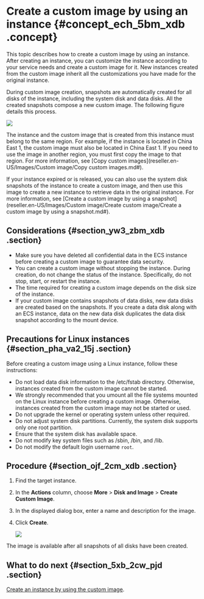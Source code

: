 # Create a custom image by using an instance {#concept_ech_5bm_xdb .concept}

This topic describes how to create a custom image by using an instance. After creating an instance, you can customize the instance according to your service needs and create a custom image for it. New instances created from the custom image inherit all the customizations you have made for the original instance.

During custom image creation, snapshots are automatically created for all disks of the instance, including the system disk and data disks. All the created snapshots compose a new custom image. The following figure details this process.

![](http://static-aliyun-doc.oss-cn-hangzhou.aliyuncs.com/assets/img/9697/15661824734599_en-US.png)

The instance and the custom image that is created from this instance must belong to the same region. For example, if the instance is located in China East 1, the custom image must also be located in China East 1. If you need to use the image in another region, you must first copy the image to that region. For more information, see [Copy custom images](reseller.en-US/Images/Custom image/Copy custom images.md#).

If your instance expired or is released, you can also use the system disk snapshots of the instance to create a custom image, and then use this image to create a new instance to retrieve data in the original instance. For more information, see [Create a custom image by using a snapshot](reseller.en-US/Images/Custom image/Create custom image/Create a custom image by using a snapshot.md#).

## Considerations {#section_yw3_zbm_xdb .section}

-   Make sure you have deleted all confidential data in the ECS instance before creating a custom image to guarantee data security.
-   You can create a custom image without stopping the instance. During creation, do not change the status of the instance. Specifically, do not stop, start, or restart the instance.
-   The time required for creating a custom image depends on the disk size of the instance.
-   If your custom image contains snapshots of data disks, new data disks are created based on the snapshots. If you create a data disk along with an ECS instance, data on the new data disk duplicates the data disk snapshot according to the mount device.

## Precautions for Linux instances {#section_pha_va2_15j .section}

Before creating a custom image using a Linux instance, follow these instructions:

-   Do not load data disk information to the /etc/fstab directory. Otherwise, instances created from the custom image cannot be started.
-   We strongly recommended that you umount all the file systems mounted on the Linux instance before creating a custom image. Otherwise, instances created from the custom image may not be started or used.
-   Do not upgrade the kernel or operating system unless other required.
-   Do not adjust system disk partitions. Currently, the system disk supports only one root partition.
-   Ensure that the system disk has available space.
-   Do not modify key system files such as /sbin, /bin, and /lib.
-   Do not modify the default login username `root`.

## Procedure {#section_ojf_2cm_xdb .section}

1.  Find the target instance.
2.  In the **Actions** column, choose **More** \> **Disk and Image** \> **Create Custom Image**.
3.  In the displayed dialog box, enter a name and description for the image.
4.  Click **Create**.

    ![](http://static-aliyun-doc.oss-cn-hangzhou.aliyuncs.com/assets/img/9697/15661824744601_en-US.png)


The image is available after all snapshots of all disks have been created.

## What to do next {#section_5xb_2cw_pjd .section}

[Create an instance by using the custom image](../DNECS19100341/EN-US_TP_9627.dita#task_w5v_sgv_xdb).

